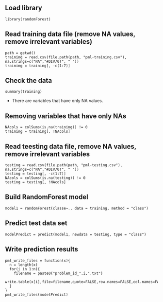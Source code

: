 ## Load library
```
library(randomForest)
```

## Read training data file (remove NA values, remove irrelevant variables)
```
path = getwd()
training = read.csv(file.path(path, "pml-training.csv"), na.strings=c("NA","#DIV/0!", " "))
training = training[, -c(1:7)]
```

## Check the data
```
summary(training)
```
* There are variables that have only NA values. 

## Removing variables that have only NAs
```
NAcols = colSums(is.na(training)) != 0
training = training[, !NAcols]
```

## Read teesting data file, remove NA values, remove irrelevant variables
```
testing = read.csv(file.path(path, "pml-testing.csv"), na.strings=c("NA","#DIV/0!", " "))
testing = testing[, -c(1:7)]
NAcols = colSums(is.na(testing)) != 0
testing = testing[, !NAcols]
```

## Build RandomForest model
```
model1 = randomForest(classe~., data = training, method = "class")
```

## Predict test data set
```
modelPredict = predict(model1, newdata = testing, type = "class")
```

## Write prediction results
```
pml_write_files = function(x){
  n = length(x)
  for(i in 1:n){
    filename = paste0("problem_id_",i,".txt")
    write.table(x[i],file=filename,quote=FALSE,row.names=FALSE,col.names=FALSE)
  }
}
pml_write_files(modelPredict)
```
